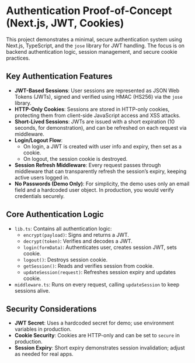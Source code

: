 # Authentication Proof-of-Concept (Next.js, JWT, Cookies)

This project demonstrates a minimal, secure authentication system using Next.js, TypeScript, and the `jose` library for JWT handling. The focus is on backend authentication logic, session management, and secure cookie practices.

## Key Authentication Features

- **JWT-Based Sessions**: User sessions are represented as JSON Web Tokens (JWTs), signed and verified using HMAC (HS256) via the `jose` library.
- **HTTP-Only Cookies**: Sessions are stored in HTTP-only cookies, protecting them from client-side JavaScript access and XSS attacks.
- **Short-Lived Sessions**: JWTs are issued with a short expiration (10 seconds, for demonstration), and can be refreshed on each request via middleware.
- **Login/Logout Flow**:
  - On login, a JWT is created with user info and expiry, then set as a cookie.
  - On logout, the session cookie is destroyed.
- **Session Refresh Middleware**: Every request passes through middleware that can transparently refresh the session’s expiry, keeping active users logged in.
- **No Passwords (Demo Only)**: For simplicity, the demo uses only an email field and a hardcoded user object. In production, you would verify credentials securely.

## Core Authentication Logic

- `lib.ts`: Contains all authentication logic:
  - `encrypt(payload)`: Signs and returns a JWT.
  - `decrypt(token)`: Verifies and decodes a JWT.
  - `login(formData)`: Authenticates user, creates session JWT, sets cookie.
  - `logout()`: Destroys session cookie.
  - `getSession()`: Reads and verifies session from cookie.
  - `updateSession(request)`: Refreshes session expiry and updates cookie.
- `middleware.ts`: Runs on every request, calling `updateSession` to keep sessions alive.

## Security Considerations

- **JWT Secret**: Uses a hardcoded secret for demo; use environment variables in production.
- **Cookie Security**: Cookies are HTTP-only and can be set to `secure` in production.
- **Session Expiry**: Short expiry demonstrates session invalidation; adjust as needed for real apps.
